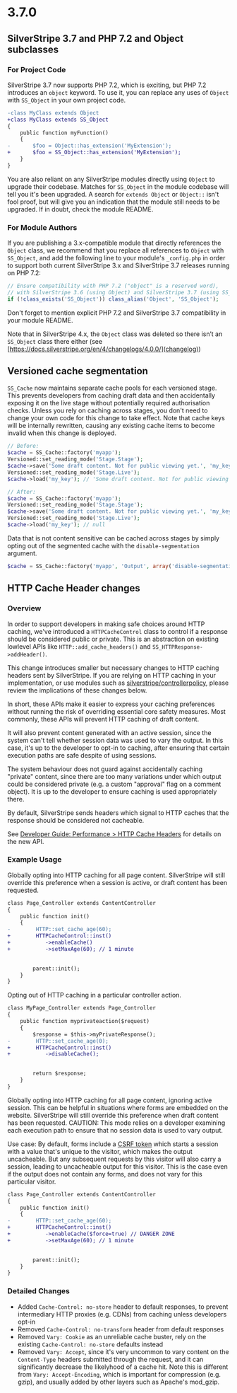 # 3.7.0

## SilverStripe 3.7 and PHP 7.2 and Object subclasses

### For Project Code

SilverStripe 3.7 now supports PHP 7.2, which is exciting, but PHP 7.2 introduces an `object` keyword.
To use it, you can replace any uses of `Object` with `SS_Object` in your own project code.

```diff
-class MyClass extends Object
+class MyClass extends SS_Object
{
	public function myFunction()
	{
-		$foo = Object::has_extension('MyExtension');
+		$foo = SS_Object::has_extension('MyExtension');
	}
}
```

You are also reliant on any SilverStripe modules directly using `Object` to upgrade their codebase.
Matches for `SS_Object` in the module codebase will tell you it's been upgraded.
A search for `extends Object` or `Object::` isn't fool proof, but will give you an indication
that the module still needs to be upgraded. If in doubt, check the module README.

### For Module Authors

If you are publishing a 3.x-compatible module that directly references the `Object` class,
we recommend that you replace all references to `Object` with `SS_Object`,
and add the following line to your module's `_config.php`
in order to support both current SilverStripe 3.x and SilverStripe 3.7 releases running on PHP 7.2:

```php
// Ensure compatibility with PHP 7.2 ("object" is a reserved word),
// with SilverStripe 3.6 (using Object) and SilverStripe 3.7 (using SS_Object)
if (!class_exists('SS_Object')) class_alias('Object', 'SS_Object');
```

Don't forget to mention explicit PHP 7.2 and SilverStripe 3.7 compatibility in your module README.

Note that in SilverStripe 4.x, the `Object` class was deleted so there isn’t an `SS_Object` class there either
(see [https://docs.silverstripe.org/en/4/changelogs/4.0.0/](changelog))

## Versioned cache segmentation

`SS_Cache` now maintains separate cache pools for each versioned stage. This prevents developers from caching draft data and then accidentally exposing it on the live stage without potentially required authorisation checks. Unless you rely on caching across stages, you don't need to change your own code for this change to take effect. Note that cache keys will be internally rewritten, causing any existing cache items to become invalid when this change is deployed.

```php
// Before:
$cache = SS_Cache::factory('myapp');
Versioned::set_reading_mode('Stage.Stage');
$cache->save('Some draft content. Not for public viewing yet.', 'my_key');
Versioned::set_reading_mode('Stage.Live');
$cache->load('my_key'); // 'Some draft content. Not for public viewing yet'

// After:
$cache = SS_Cache::factory('myapp');
Versioned::set_reading_mode('Stage.Stage');
$cache->save('Some draft content. Not for public viewing yet.', 'my_key');
Versioned::set_reading_mode('Stage.Live');
$cache->load('my_key'); // null
```
Data that is not content sensitive can be cached across stages by simply opting out of the segmented cache with the `disable-segmentation` argument.

```php
$cache = SS_Cache::factory('myapp', 'Output', array('disable-segmentation' => true));
``` 

## HTTP Cache Header changes

### Overview

In order to support developers in making safe choices around HTTP caching,
we've introduced a `HTTPCacheControl` class to control if a response
should be considered public or private. This is an abstraction on existing
lowlevel APIs like `HTTP::add_cache_headers()` and `SS_HTTPResponse->addHeader()`.

This change introduces smaller but necessary changes to HTTP caching headers
sent by SilverStripe. If you are relying on HTTP caching in your implementation,
or use modules such as [silverstripe/controllerpolicy](https://github.com/silverstripe/silverstripe-controllerpolicy),
please review the implications of these changes below. 

In short, these APIs make it easier to express your caching preferences
without running the risk of overriding essential core safety measures.
Most commonly, these APIs will prevent HTTP caching of draft content.

It will also prevent content generated with an active session,
since the system can't tell whether session data was used to vary the output.
In this case, it's up to the developer to opt-in to caching,
after ensuring that certain execution paths are safe despite of using sessions.

The system behaviour does not guard against accidentally caching "private" content,
since there are too many variations under which output could be considered private
(e.g. a custom "approval" flag on a comment object). It is up to
the developer to ensure caching is used appropriately there.

By default, SilverStripe sends headers which signal to HTTP caches
that the response should be considered not cacheable.

See [Developer Guide: Performance > HTTP Cache Headers](/developer_guide/performance/http_cache_headers)
for details on the new API.

### Example Usage

Globally opting into HTTP caching for all page content.
SilverStripe will still override this preference when a session is active,
or draft content has been requested. 

```diff
class Page_Controller extends ContentController
{
    public function init()
    {
-        HTTP::set_cache_age(60);
+        HTTPCacheControl::inst()
+           ->enableCache()
+           ->setMaxAge(60); // 1 minute

        
        parent::init();
    }
}
```

Opting out of HTTP caching in a particular controller action.

```diff
class MyPage_Controller extends Page_Controller
{
    public function myprivateaction($request)
    {
        $response = $this->myPrivateResponse();
-        HTTP::set_cache_age(0);
+        HTTPCacheControl::inst()
+           ->disableCache();

        
        return $response;
    }
}
```

Globally opting into HTTP caching for all page content, ignoring active session.
This can be helpful in situations where forms are embedded on the website.
SilverStripe will still override this preference when draft content has been requested.
CAUTION: This mode relies on a developer examining each execution path to ensure
that no session data is used to vary output. 

Use case: By default, forms include a [CSRF token](/developer_guides/forms/form_security)
which starts a session with a value that's unique to the visitor, which makes the output uncacheable.
But any subsequent requests by this visitor will also carry a session, leading to uncacheable output
for this visitor. This is the case even if the output does not contain any forms,
and does not vary for this particular visitor.

```diff
class Page_Controller extends ContentController
{
    public function init()
    {
-        HTTP::set_cache_age(60);
+        HTTPCacheControl::inst()
+           ->enableCache($force=true) // DANGER ZONE
+           ->setMaxAge(60); // 1 minute

        
        parent::init();
    }
}
```

### Detailed Changes

 * Added `Cache-Control: no-store` header to default responses,
   to prevent intermediary HTTP proxies (e.g. CDNs) from caching unless developers opt-in
 * Removed `Cache-Control: no-transform` header from default responses
 * Removed `Vary: Cookie` as an unreliable cache buster,
   rely on the existing `Cache-Control: no-store` defaults instead
 * Removed `Vary: Accept`, since it's very uncommon to vary content on
   the `Content-Type` headers submitted through the request,
   and it can significantly decrease the likelyhood of a cache hit.
   Note this is different from `Vary: Accept-Encoding`,
   which is important for compression (e.g. gzip), and usually added by
   other layers such as Apache's mod_gzip.
